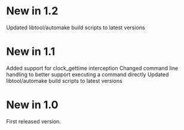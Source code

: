 # New in 1.2

Updated libtool/automake build scripts to latest versions

# New in 1.1

Added support for clock_gettime interception
Changed command line handling to better support executing a command directly
Updated libtool/automake build scripts to latest versions

# New in 1.0

First released version.
